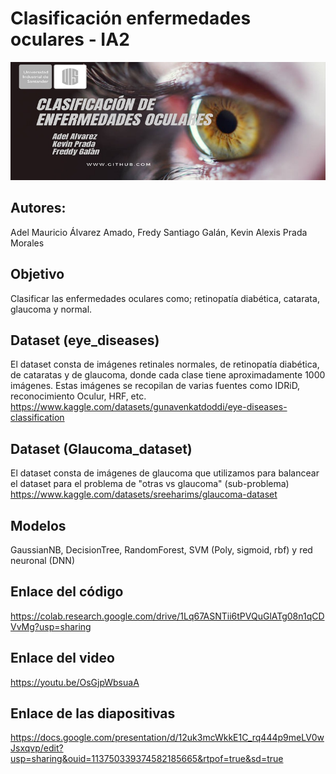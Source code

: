 # Clasificación enfermedades oculares - IA2
<img src="banner-proyectoIA2.jpg">

## Autores:

Adel Mauricio Álvarez Amado, Fredy Santiago Galán, Kevin Alexis Prada Morales

## Objetivo
Clasificar las enfermedades oculares como; retinopatía diabética, catarata, glaucoma y normal.

## Dataset (eye_diseases)
El dataset consta de imágenes retinales normales, de retinopatía diabética, de cataratas y de glaucoma, donde cada clase tiene aproximadamente 1000 imágenes. Estas imágenes se recopilan de varias fuentes como IDRiD, reconocimiento Oculur, HRF, etc.
https://www.kaggle.com/datasets/gunavenkatdoddi/eye-diseases-classification

## Dataset (Glaucoma_dataset)
El dataset consta de imágenes de glaucoma que utilizamos para balancear el dataset para el problema de "otras vs glaucoma" (sub-problema)
https://www.kaggle.com/datasets/sreeharims/glaucoma-dataset

## Modelos
GaussianNB, DecisionTree, RandomForest, SVM (Poly, sigmoid, rbf) y red neuronal (DNN)

## Enlace del código
https://colab.research.google.com/drive/1Lq67ASNTii6tPVQuGlATg08n1qCDVvMg?usp=sharing

## Enlace del video
https://youtu.be/OsGjpWbsuaA

## Enlace de las diapositivas
https://docs.google.com/presentation/d/12uk3mcWkkE1C_rq444p9meLV0wJsxqvp/edit?usp=sharing&ouid=113750339374582185665&rtpof=true&sd=true
